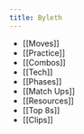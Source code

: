 ```yaml
---
title: Byleth
---
```

- [[Moves]]
- [[Practice]]
- [[Combos]]
- [[Tech]]
- [[Phases]]
- [[Match Ups]]
- [[Resources]]
- [[Top 8s]]
- [[Clips]]